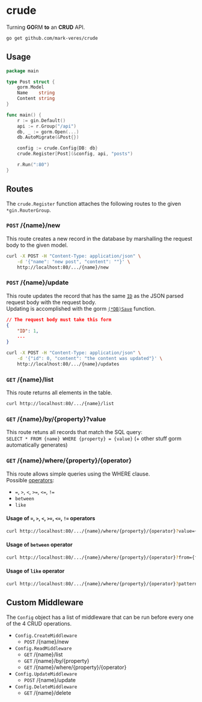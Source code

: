 # crude
Turning **GO**RM **to** an **CRUD** API.

```sh
go get github.com/mark-veres/crude
```

## Usage
```go
package main

type Post struct {
	gorm.Model
	Name    string
	Content string
}

func main() {
    r := gin.Default()
    api := r.Group("/api")
    db, _ := gorm.Open(...)
    db.AutoMigrate(&Post{})

    config := crude.Config{DB: db}
    crude.Register[Post](&config, api, "posts")

    r.Run(":80")
}
```

## Routes
The `crude.Register` function attaches the following routes to the given `*gin.RouterGroup`.

### `POST` /{name}/new
This route creates a new record in the database by marshalling the request body to the given model.
```sh
curl -X POST -H "Content-Type: application/json" \
    -d '{"name": "new post", "content": ""}' \
    http://localhost:80/.../{name}/new
```

### `POST` /{name}/update
This route updates the record that has the same [`ID`](https://gorm.io/docs/models.html#gorm-Model) as the JSON parsed request body with the request body.  
Updating is accomplished with the gorm [`(*DB)Save`](https://pkg.go.dev/gorm.io/gorm@v1.25.4#DB.Save) function.
```json
// The request body must take this form
{
    "ID": 1,
    ...
}
```
```sh
curl -X POST -H "Content-Type: application/json" \
    -d '{"id": 0, "content": "the content was updated"}' \
    http://localhost:80/.../{name}/updates
```

### `GET` /{name}/list
This route returns all elements in the table.
```sh
curl http://localhost:80/.../{name}/list
```

### `GET` /{name}/by/{property}?value
This route retuns all records that match the SQL query:  
`SELECT * FROM {name} WHERE {property} = {value}` (+ other stuff gorm automatically generates)

### `GET` /{name}/where/{property}/{operator}
This route allows simple queries using the WHERE clause.  
Possible [operators](https://www.w3schools.com/sql/sql_where.asp):
- `=`, `>`, `<`, `>=`, `<=`, `!=`
- `between`
- `like`

#### Usage of `=`, `>`, `<`, `>=`, `<=`, `!=` operators
```sh
curl http://localhost:80/.../{name}/where/{property}/{operator}?value={value}
```

#### Usage of `between` operator
```sh
curl http://localhost:80/.../{name}/where/{property}/{operator}?from={from}&to={to}
```

#### Usage of `like` operator
```sh
curl http://localhost:80/.../{name}/where/{property}/{operator}?pattern={pattern}
```

## Custom Middleware
The `Config` object has a list of middleware that can be run before every one of the 4 CRUD operations.
- `Config.CreateMiddleware`
    + `POST` /{name}/new
- `Config.ReadMiddleware`
    + `GET` /{name}/list
    + `GET` /{name}/by/{property}
    + `GET` /{name}/where/{property}/{operator}
- `Config.UpdateMiddleware`
    + `POST` /{name}/update
- `Config.DeleteMiddleware`
    + `GET` /{name}/delete